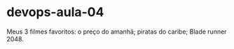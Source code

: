 # devops-aula-04

Meus 3 filmes favoritos:
o preço do amanhã;
piratas do caribe;
Blade runner 2048.
